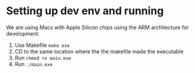 # Setting up dev env and running

We are using Macs with Apple Silicon chips using the ARM architecture for development.

1. Use Makefile `make exe`
2. CD to the same location where the the makefile made the executable
3. Run `chmod +x main.exe`
4. Run `./main.exe`
